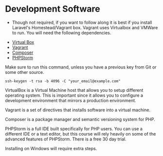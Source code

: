 # Development Software

* Though not required, if you want to follow along it is best if you install Laravel's Homestead/Vagrant box.  Vagrant uses Virtualbox and VMWare to run.  You will need the following dependencies.

- [Virtual Box](https://www.virtualbox.org/wiki/VirtualBox)
- [Vagrant](https://www.vagrantup.com/)
- [Composer](https://getcomposer.org/)
- [PHPStorm](https://www.jetbrains.com/phpstorm/)

Make sure to run this command, unless you have a previous key from Git or some other source.

`ssh-keygen -t rsa -b 4096 -C "your_email@example.com"`

VirtualBox is a Virtual Machine host that allows you to setup different operating system.  This is important since it allows you to configure a development environment that mirrors a production environment.

Vagrant is a set of directives that installs software into a virtual machine.

Composer is a package manager and semantic versioning system for PHP.

PHPStorm is a full IDE built specifically for PHP users.  You can use a different IDE or a text editor, but this course will rely heavily on some of the advanced features of PHPStorm.  There is a free 30 day trial.

Installing on Windows will require extra steps.